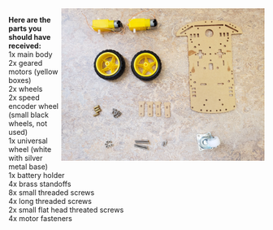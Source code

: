 <img src="/Images/chassis_parts.jpg" width=400 align=right>

<strong>Here are the parts you should have received:</strong>
<br>1x main body
<br>2x geared motors (yellow boxes)
<br>2x wheels
<br>2x speed encoder wheel (small black wheels, not used)
<br>1x universal wheel (white with silver metal base)
<br>1x battery holder
<br>4x brass standoffs
<br>8x small threaded screws
<br>4x long threaded screws
<br>2x small flat head threated screws
<br>4x motor fasteners
